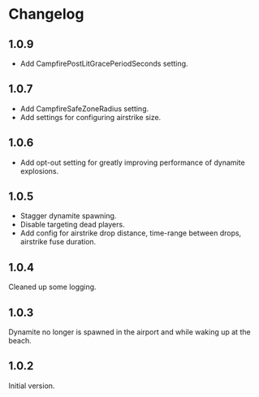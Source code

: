 # Changelog

## 1.0.9
- Add CampfirePostLitGracePeriodSeconds setting.

## 1.0.7
- Add CampfireSafeZoneRadius setting.
- Add settings for configuring airstrike size.

## 1.0.6
- Add opt-out setting for greatly improving performance of dynamite explosions.

## 1.0.5
- Stagger dynamite spawning.
- Disable targeting dead players.
- Add config for airstrike drop distance, time-range between drops, airstrike fuse duration.

## 1.0.4
Cleaned up some logging.

## 1.0.3
Dynamite no longer is spawned in the airport and while waking up at the beach.

## 1.0.2
Initial version.